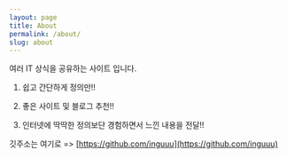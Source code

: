 ```yaml
---
layout: page
title: About
permalink: /about/
slug: about
---
```


여러 IT 상식을 공유하는 사이트 입니다.

1. 쉽고 간단하게 정의만!!

2. 좋은 사이트 및 블로그 추천!!

3. 인터넷에 딱딱한 정의보단 경험하면서 느낀 내용을 전달!!

깃주소는 여기로 => [https://github.com/inguuu](https://github.com/inguuu)

